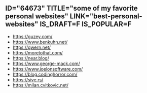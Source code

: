 ID="64673"
TITLE="some of my favorite personal websites"
LINK="best-personal-websites"
IS_DRAFT=F
IS_POPULAR=F
----------
- https://guzey.com/
- https://www.benkuhn.net/
- https://gwern.net/
- https://moretothat.com/
- https://near.blog/
- https://www.george-mack.com/
- https://www.joelonsoftware.com/
- https://blog.codinghorror.com/
- https://sive.rs/
- https://milan.cvitkovic.net/

